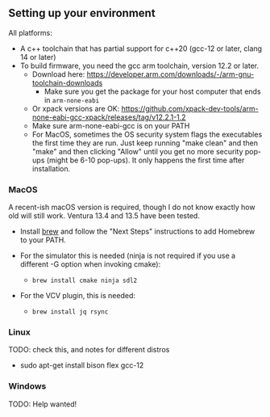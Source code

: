 ## Setting up your environment

All platforms:
- A c++ toolchain that has partial support for c++20 (gcc-12 or later, clang 14 or later)
- To build firmware, you need the gcc arm toolchain, version 12.2 or later.
  - Download here: https://developer.arm.com/downloads/-/arm-gnu-toolchain-downloads
    - Make sure you get the package for your host computer that ends in `arm-none-eabi`
  - Or xpack versions are OK: https://github.com/xpack-dev-tools/arm-none-eabi-gcc-xpack/releases/tag/v12.2.1-1.2
  - Make sure arm-none-eabi-gcc is on your PATH
  - For MacOS, sometimes the OS security system flags the executables the first
    time they are run. Just keep running "make clean" and then "make" and then
    clicking "Allow" until you get no more security pop-ups (might be 6-10
    pop-ups). It only happens the first time after installation.

### MacOS

A recent-ish macOS version is required, though I do not know exactly how old will still work.
Ventura 13.4 and 13.5 have been tested.

 - Install [brew](https://brew.sh) and follow the "Next Steps" instructions to add Homebrew to your PATH.

 - For the simulator this is needed (ninja is not required if you use a different -G option when invoking cmake):
   - `brew install cmake ninja sdl2`

 - For the VCV plugin, this is needed:
   - `brew install jq rsync`

### Linux

TODO: check this, and notes for different distros

 - sudo apt-get install bison flex gcc-12

 
### Windows

TODO: Help wanted!

